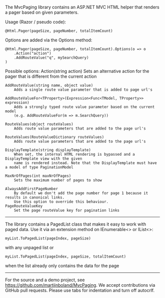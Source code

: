 The MvcPaging library contains an ASP.NET MVC HTML helper that renders a pager based on given parameters.

Usage (Razor / pseudo code): 
    
    @Html.Pager(pageSize, pageNumber, totalItemCount)

Options are added via the Options method:

	@Html.Pager(pageSize, pageNumber, totalItemCount).Options(o => o
		.Action("action")
		.AddRouteValue("q", mySearchQuery)
	)

Possible options:
	Action(string action)
		Sets an alternative action for the pager that is different from the current action

	AddRouteValue(string name, object value)
		Adds a single route value parameter that is added to page url's

	AddRouteValueFor<TProperty>(Expression<Func<TModel, TProperty>> expression)
		Adds a strongly typed route value parameter based on the current model
		(e.g. AddRouteValueFor(m => m.SearchQuery))

	RouteValues(object routeValues)
		Adds route value parameters that are added to the page url's

	RouteValues(RouteValueDictionary routeValues)
		Adds route value parameters that are added to the page url's

	DisplayTemplate(string displayTemplate)
		When set, the internal HTML rendering is bypassed and a DisplayTemplate view with the given
        name is rendered instead. Note that the DisplayTemplate must have a model of type PaginationModel

	MaxNrOfPages(int maxNrOfPages)
		Sets the maximum number of pages to show	
	
	AlwaysAddFirstPageNumber
		By default we don't add the page number for page 1 because it results in canonical links. 
		Use this option to override this behaviour.	
	PageRouteValueKey
		Set the page routeValue key for pagination links

--------------------------------------------------------------------------------------------------------

The library contains a PagedList class that makes it easy to work with paged data. Use it via an 
extension method on IEnumerable<> or IList<>:

    myList.ToPagedList(pageIndex, pageSize)

with any unpaged list or 

    myList.ToPagedList(pageIndex, pageSize, totalItemCount)

when the list already only contains the data for the page

--------------------------------------------------------------------------------------------------------

For the source and a demo project, see https://github.com/martijnboland/MvcPaging. 
We accept contributions via GitHub pull requests. Please use tabs for indentation and turn off autocrlf.
